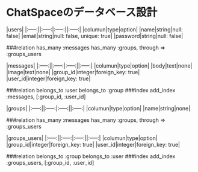 # ChatSpaceのデータベース設計


|users|
|:—–:||:—–:|:—–:||:—–:|
|columun|type|option|
|name|string|null: false|
|email|string|null: false, unique: true|
|password|string|null: false|

###relation
has_many :messages
has_many :groups, through => :groups_users



|messages|
|:—–:||:—–:|:—–:||:—–:|
|columun|type|option|
|body|text|none|
|image|text|none|
|group_id|integer|foreign_key: true|
|user_id|integer|foreign_key: true|

###relation
belongs_to :user
belongs_to :group
###index
add_index :messages, [:group_id, :user_id]



|groups|
|:—–:||:—–:|:—–:||:—–:|
|columun|type|option|
|name|string|none|

###relation
has_many :messages
has_many :groups, through => :groups_users



|groups_users|
|:—–:||:—–:|:—–:||:—–:|
|columun|type|option|
|group_id|integer|foreign_key: true|
|user_id|integer|foreign_key: true|

###relation
belongs_to :group
belongs_to :user
###index
add_index :groups_users, [:group_id, :user_id]

